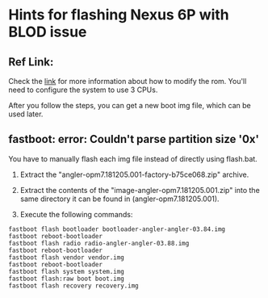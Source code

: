 # Hints for flashing Nexus 6P with BLOD issue

## Ref Link: 
Check the [link][link1] for more information about how to modify the rom. You'll need to configure the system to use 3 CPUs.

After you follow the steps, you can get a new boot img file, which can be used later. 


## fastboot: error: Couldn't parse partition size '0x'

You have to manually flash each img file instead of directly using flash.bat.

1. Extract the "angler-opm7.181205.001-factory-b75ce068.zip" archive.

2. Extract the contents of the "image-angler-opm7.181205.001.zip" into the same directory it can be found in (angler-opm7.181205.001).

3. Execute the following commands:

```
fastboot flash bootloader bootloader-angler-angler-03.84.img
fastboot reboot-bootloader
fastboot flash radio radio-angler-angler-03.88.img
fastboot reboot-bootloader
fastboot flash vendor vendor.img
fastboot reboot-bootloader
fastboot flash system system.img
fastboot flash:raw boot boot.img
fastboot flash recovery recovery.img
```

[link1]: https://forum.xda-developers.com/t/guide-tutorial-fix-nexus-6p-bootloop-of-death-boot-image-patch-android-8-1-more.3716330/



